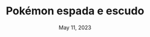 ---
layout: gba
title: "Pokémon espada e escudo"
ogtitle: "Pokémon Sword and Shield Version"
categories:
 - approved
 - gba
 - universal
 - safe
tags:
- pokemon
- rpg
- forgein
date: May 11, 2023
permalink: /games/pokemon-sword-shield/pt/play/details
publisher: (Not) Gamefreak
gid: pokemon-sword-shield
edition: pt
alt: true
---
